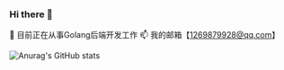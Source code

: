 ### Hi there 👋

<!--
**shijting/shijting** is a ✨ _special_ ✨ repository because its `README.md` (this file) appears on your GitHub profile.

Here are some ideas to get you started:

- 🔭 I’m currently working on ...
- 🌱 I’m currently learning ...
- 👯 I’m looking to collaborate on ...
- 🤔 I’m looking for help with ...
- 💬 Ask me about ...
- 📫 How to reach me: ...
- 😄 Pronouns: ...
- ⚡ Fun fact: ...
-->
🔭 目前正在从事Golang后端开发工作
📫 我的邮箱【1269879928@qq.com】


![Anurag's GitHub stats](https://github-readme-stats.vercel.app/api?username=shijting&hide=contribs,prs)
